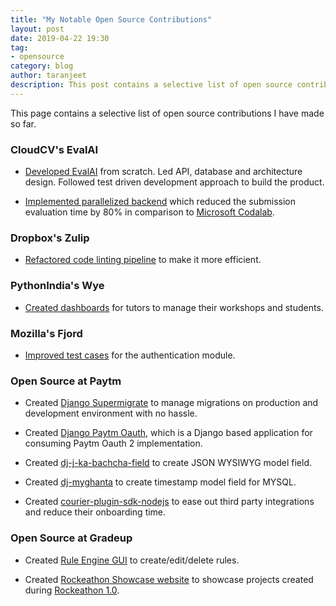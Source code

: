 ```yaml
---
title: "My Notable Open Source Contributions"
layout: post
date: 2019-04-22 19:30
tag:
- opensource
category: blog
author: taranjeet
description: This post contains a selective list of open source contributions by Taranjeet Singh.
---
```


This page contains a selective list of open source contributions I have made so far.

### CloudCV's EvalAI

* [Developed EvalAI](https://github.com/Cloud-CV/EvalAI/commits?author=taranjeet) from scratch. Led API, database and architecture design. Followed test driven development approach to build the product.

* [Implemented parallelized backend](https://github.com/Cloud-CV/EvalAI/commits/master/scripts/workers/submission_worker.py?author=taranjeet) which reduced the submission evaluation time by 80% in comparison to [Microsoft Codalab](https://www.microsoft.com/en-us/research/project/codalab/).


### Dropbox's Zulip

- [Refactored code linting pipeline](https://github.com/zulip/zulip/commits?author=taranjeet) to make it more efficient.

### PythonIndia's Wye

- [Created dashboards](https://github.com/pythonindia/wye/commits?author=taranjeet) for tutors to manage their workshops and students.

### Mozilla's Fjord

- [Improved test cases](https://github.com/mozilla/fjord/commits?author=taranjeet) for the authentication module.

### Open Source at Paytm

- Created [Django Supermigrate](https://github.com/paytm/django-supermigrate/commits?author=taranjeet) to manage migrations on production and development environment with no hassle.

- Created [Django Paytm Oauth](https://github.com/paytm/django-paytm-oauth/commits?author=taranjeet), which is a Django based application for consuming Paytm Oauth 2 implementation.

- Created [dj-j-ka-bachcha-field](https://github.com/paytm/dj-j-ka-bachcha-field/commits?author=taranjeet) to create JSON WYSIWYG model field.

- Created [dj-myghanta](https://github.com/paytm/dj-myghanta/commits?author=taranjeet) to create timestamp model field for MYSQL.

- Created [courier-plugin-sdk-nodejs](https://github.com/paytm/courier-plugin-sdk-nodejs) to ease out third party integrations and reduce their onboarding time.

### Open Source at Gradeup

- Created [Rule Engine GUI](https://github.com/gradeup/youknowwho-gui/commits?author=taranjeet) to create/edit/delete rules.

- Created [Rockeathon Showcase website](https://github.com/gradeup/rockeathon/commits?author=taranjeet) to showcase projects created during [Rockeathon 1.0](https://gradeup.github.io/rockeathon/).
